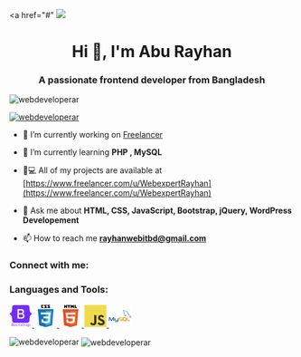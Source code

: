 <a href="#" 
<img src="https://media.licdn.com/dms/image/v2/D5616AQFy8iP98E4VgQ/profile-displaybackgroundimage-shrink_350_1400/B56ZVQWHaoHEAY-/0/1740809731050?e=1746057600&v=beta&t=MvwJN6hDODBFwMDWotVS8LeX5Na1Q_x2E8-sSOwP8jk"> 
</a>
<h1 align="center">Hi 👋, I'm Abu Rayhan</h1>
<h3 align="center">A passionate frontend developer from Bangladesh</h3>

<p align="left"> <img src="https://komarev.com/ghpvc/?username=webdeveloperar&label=Profile%20views&color=0e75b6&style=flat" alt="webdeveloperar" /> </p>

<p align="left"> <a href="https://github.com/ryo-ma/github-profile-trophy"><img src="https://github-profile-trophy.vercel.app/?username=webdeveloperar" alt="webdeveloperar" /></a> </p>

- 🔭 I’m currently working on [Freelancer](https://www.freelancer.com/u/WebexpertRayhan)

- 🌱 I’m currently learning **PHP , MySQL**

- 👨💻 All of my projects are available at [https://www.freelancer.com/u/WebexpertRayhan](https://www.freelancer.com/u/WebexpertRayhan)

- 💬 Ask me about **HTML, CSS, JavaScript, Bootstrap, jQuery, WordPress Developement**

- 📫 How to reach me **rayhanwebitbd@gmail.com**

<h3 align="left">Connect with me:</h3>
<p align="left">
</p>

<h3 align="left">Languages and Tools:</h3>
<p align="left"> <a href="https://getbootstrap.com" target="_blank" rel="noreferrer"> <img src="https://raw.githubusercontent.com/devicons/devicon/master/icons/bootstrap/bootstrap-plain-wordmark.svg" alt="bootstrap" width="40" height="40"/> </a> <a href="https://www.w3schools.com/css/" target="_blank" rel="noreferrer"> <img src="https://raw.githubusercontent.com/devicons/devicon/master/icons/css3/css3-original-wordmark.svg" alt="css3" width="40" height="40"/> </a> <a href="https://www.w3.org/html/" target="_blank" rel="noreferrer"> <img src="https://raw.githubusercontent.com/devicons/devicon/master/icons/html5/html5-original-wordmark.svg" alt="html5" width="40" height="40"/> </a> <a href="https://developer.mozilla.org/en-US/docs/Web/JavaScript" target="_blank" rel="noreferrer"> <img src="https://raw.githubusercontent.com/devicons/devicon/master/icons/javascript/javascript-original.svg" alt="javascript" width="40" height="40"/> </a> <a href="https://www.mysql.com/" target="_blank" rel="noreferrer"> <img src="https://raw.githubusercontent.com/devicons/devicon/master/icons/mysql/mysql-original-wordmark.svg" alt="mysql" width="40" height="40"/> </a> </p>

<p><img align="left" src="https://github-readme-stats.vercel.app/api/top-langs?username=webdeveloperar&show_icons=true&locale=en&layout=compact" alt="webdeveloperar" /></p>

<p>&nbsp;<img align="center" src="https://github-readme-stats.vercel.app/api?username=webdeveloperar&show_icons=true&locale=en" alt="webdeveloperar" /></p>
